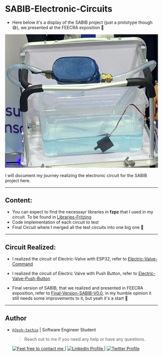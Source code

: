 # SABIB-Electronic-Circuits

- Here below it's a display of the SABIB project (just a prototype though 😅), we presented at the FEECRA exposition 💪

<p align="center">
<img src="./SABIB.jpg" alt="SABIB-Prototype" />
</p>

I will document my journey realizing the electronic circuit for the SABIB project here.

---

## Content:

- You can expect to find the necessayr libraries in **fzpz** that I used in my circuit. To be found in [Libraries-Fritzing](./Libraries-Fritzing/)
- Code implementation of each circuit to test
- Final Circuit where I merged all the test circuits into one big one 🐬

---

## Circuit Realized:

- I realized the circuit of Electric-Valve with ESP32, refer to [Electric-Valve-Command](./Electric-Valve-Command/)
- I realized the circuit of Electric Valve with Push Button, refer to [Electric-Valve-Push-Button](./Electric-Valve-Push-Button/)

- Final version of SABIB, that we realized and presented in FEECRA exposition, refer to [Final-Version-SABIB-V0.0](./Final-Version-Valve-Push-Flow/), in my humble opinion it still needs some improvements to it, but yeah it's a start 🤭

---

## Author

- [`@Josh-techie`](https://github.com/Josh-techie) | Software Engineer Student

  > Reach out to me if you need any help or have any questions.

  <a href="mailto:youssef.abouyahia@e-polytechnique.ma">
  	<img alt="Feel free to contact me" src="https://img.shields.io/badge/-Ask_me_anything-blue?style=flat&logo=Gmail&logoColor=white&link=mailto:youssef.abouyahia@e-polytechnique.ma&color=3d85c6" />
  </a>
  <span> | </span>
    <a href="https://www.linkedin.com/in/youssef-abouyahia/">
        <img alt="Linkedin Profile" src="https://img.shields.io/badge/-Linkedin-0072b1?style=flat&logo=Linkedin&logoColor=white&link=https://www.linkedin.com/in/youssef-abouyahia/" />
    </a>
    <span> | </span>
    <a href="https://twitter.com/JoesephAb">
        <img alt="Twitter Profile" src="https://img.shields.io/badge/-Twitter-0072b1?style=flat&logo=Twitter&logoColor=white&link=https://twitter.com/JoesephAb&color=1DA1F2" />
    </a>